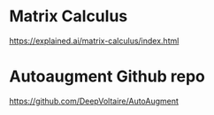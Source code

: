 # Matrix Calculus

https://explained.ai/matrix-calculus/index.html

# Autoaugment Github repo

https://github.com/DeepVoltaire/AutoAugment
